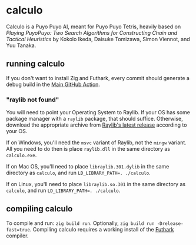 # calculo

Calculo is a Puyo Puyo AI, meant for Puyo Puyo Tetris, heavily based on
_Playing PuyoPuyo: Two Search Algorithms for Constructing Chain and Tactical
Heuristics_ by Kokolo Ikeda, Daisuke Tomizawa, Simon Viennot, and Yuu Tanaka.

## running calculo

If you don't want to install Zig and Futhark, every commit should generate a
debug build in the [Main GitHub Action](https://github.com/sorenbug/calculo/actions?query=workflow%3AMain).

### "raylib not found"

You will need to point your Operating System to Raylib. If your OS has some
package manager with a `raylib` package, that should suffice. Otherwise,
download the appropriate archive from
[Raylib's latest release](https://github.com/raysan5/raylib/releases/latest)
according to your OS.

If on Windows, you'll need the `msvc` variant of Raylib, not the `mingw`
variant. All you need to do then is place `raylib.dll` in the same directory
as `calculo.exe`.

If on Mac OS, you'll need to place `libraylib.301.dylib` in the same directory
as `calculo`, and run `LD_LIBRARY_PATH=. ./calculo`.

If on Linux, you'll need to place `libraylib.so.301` in the same directory as
`calculo`, and run `LD_LIBRARY_PATH=. ./calculo`.

## compiling calculo

To compile and run: `zig build run`. Optionally,
`zig build run -Drelease-fast=true`. Compiling calculo requires a working
install of the [Futhark](https://futhark-lang.org/index.html) compiler.
